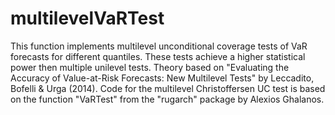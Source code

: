 # multilevelVaRTest
This function implements multilevel unconditional coverage tests of VaR forecasts for different quantiles. These tests achieve a higher statistical power then multiple unilevel tests. 
Theory based on "Evaluating the Accuracy of Value-at-Risk Forecasts: New Multilevel Tests" by Leccadito, Bofelli & Urga (2014). 
Code for the multilevel Christoffersen UC test is based on the function "VaRTest" from the "rugarch" package by Alexios Ghalanos.
